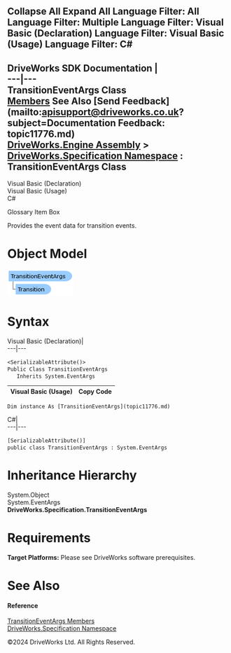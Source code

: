        

 Collapse All Expand All  Language Filter: All  Language Filter: Multiple  Language Filter: Visual Basic (Declaration) Language Filter: Visual Basic (Usage) Language Filter: C#  
---  
DriveWorks SDK Documentation  |   
---|---  
TransitionEventArgs Class   
[Members](topic11777.md) See Also [Send Feedback](mailto:apisupport@driveworks.co.uk?subject=Documentation Feedback: topic11776.md)  
[DriveWorks.Engine Assembly](topic2156.md) > [DriveWorks.Specification Namespace](topic10764.md) : TransitionEventArgs Class  
---  
  
Visual Basic (Declaration)    
Visual Basic (Usage)    
C# 

Glossary Item Box

Provides the event data for transition events. 

# Object Model

![](dotnetdiagramimages/image604.png)

# Syntax

Visual Basic (Declaration)|   
---|---  
      
    
    <SerializableAttribute()>
    Public Class TransitionEventArgs 
       Inherits System.EventArgs  
  
Visual Basic (Usage)| Copy Code  
---|---  
      
    
    Dim instance As [TransitionEventArgs](topic11776.md)  
  
C#|   
---|---  
      
    
    [SerializableAttribute()]
    public class TransitionEventArgs : System.EventArgs   
  
# Inheritance Hierarchy

System.Object  
System.EventArgs  
**DriveWorks.Specification.TransitionEventArgs**  


# Requirements

**Target Platforms:** Please see DriveWorks software prerequisites.

# See Also

#### Reference

[TransitionEventArgs Members](topic11777.md)   
[DriveWorks.Specification Namespace](topic10764.md)

©2024 DriveWorks Ltd. All Rights Reserved.
